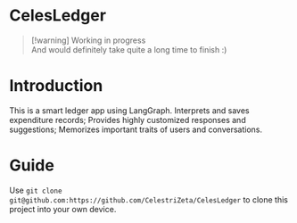 # CelesLedger

> [!warning] Working in progress  
> And would definitely take quite a long time to finish :)

# Introduction
This is a smart ledger app using LangGraph. Interprets and saves expenditure records; Provides highly customized responses and suggestions; Memorizes important traits of users and conversations.

# Guide

Use `git clone git@github.com:https://github.com/CelestriZeta/CelesLedger`
to clone this project into your own device.

